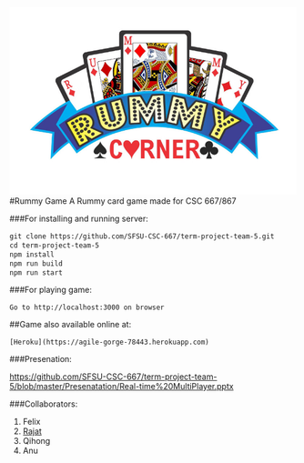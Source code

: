 ![Rummy](https://github.com/SFSU-CSC-667/term-project-team-5/blob/dev/public/img/logo.jpg "Rummy Game")
#Rummy Game
A Rummy card game made for CSC 667/867

###For installing and running server:
```
git clone https://github.com/SFSU-CSC-667/term-project-team-5.git
cd term-project-team-5
npm install
npm run build
npm run start
```

###For playing game:
```
Go to http://localhost:3000 on browser
```
##Game also available online at:
```
[Heroku](https://agile-gorge-78443.herokuapp.com)
```

###Presenation:

https://github.com/SFSU-CSC-667/term-project-team-5/blob/master/Presenatation/Real-time%20MultiPlayer.pptx

###Collaborators:
1. Felix
2. [Rajat](https://github.com/RajatArora08)
3. Qihong
4. Anu
